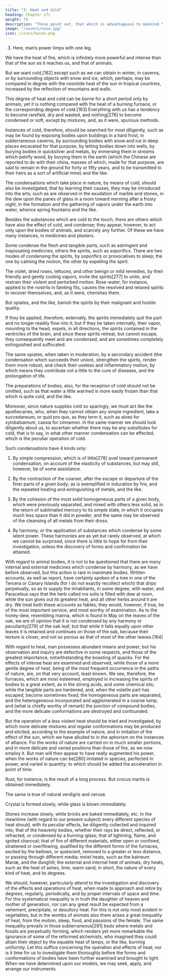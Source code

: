 ```yaml
---
title: "3: Heat and Cold"
heading: Chapter 17c
weight: 74
description: "These point out, that which is advantageous to mankind."
image: "/covers/nova.jpg"
icon: /icons/bacon.png
---
```



3. Here, man’s power limps with one leg.

We have the heat of fire, which is infinitely more powerful and intense than that of the sun as it reaches us, and that of animals. 

But we want cold,[162] except such as we can obtain in winter, in caverns, or by surrounding objects with snow and ice, which, perhaps, may be compared in degree with the noontide heat of the sun in tropical countries, increased by the reflection of mountains and walls. 

This degree of heat and cold can be borne for a short period only by animals, yet it is nothing compared with the heat of a burning furnace, or the corresponding degree of cold.[163] Everything with us has a tendency to become rarefied, dry and wasted, and nothing[276] to become condensed or soft, except by mixtures, and, as it were, spurious methods.

Instances of cold, therefore, should be searched for most diligently, such as may be found by exposing bodies upon buildings in a hard frost, in subterraneous caverns, by surrounding bodies with snow and ice in deep places excavated for that purpose, by letting bodies down into wells, by burying bodies in quicksilver and metals, by immersing them in streams which petrify wood, by burying them in the earth (which the Chinese are reported to do with their china, masses of which, made for that purpose, are said to remain in the ground for forty or fifty years, and to be transmitted to their heirs as a sort of artificial mine) and the like.

The condensations which take place in nature, by means of cold, should also be investigated, that by learning their causes, they may be introduced into the arts; such as are observed in the exudation of marble and stones, in the dew upon the panes of glass in a room toward morning after a frosty night, in the formation and the gathering of vapors under the earth into water, whence spring fountains and the like.

Besides the substances which are cold to the touch, there are others which have also the effect of cold, and condense; they appear, however, to act only upon the bodies of animals, and scarcely any further. Of these we have many instances, in medicines and plasters. 

Some condense the flesh and tangible parts, such as astringent and inspissating medicines, others the spirits, such as soporifics. There are two modes of condensing the spirits, by soporifics or provocatives to sleep; the one by calming the motion, the other by expelling the spirit.

The violet, dried roses, lettuces, and other benign or mild remedies, by their friendly and gently cooling vapors, invite the spirits[277] to unite, and restrain their violent and perturbed motion. Rose-water, for instance, applied to the nostrils in fainting fits, causes the resolved and relaxed spirits to recover themselves, and, as it were, cherishes them. 

But opiates, and the like, banish the spirits by their malignant and hostile quality. 

If they be applied, therefore, externally, the spirits immediately quit the part and no longer readily flow into it; but if they be taken internally, their vapor, mounting to the head, expels, in all directions, the spirits contained in the ventricles of the brain, and since these spirits retreat, but cannot escape, they consequently meet and are condensed, and are sometimes completely extinguished and suffocated.

The same opiates, when taken in moderation, by a secondary accident (the condensation which succeeds their union), strengthen the spirits, render them more robust, and check their useless and inflammatory motion, by which means they contribute not a little to the cure of diseases, and the prolongation of life.

The preparations of bodies, also, for the reception of cold should not be omitted, such as that water a little warmed is more easily frozen than that which is quite cold, and the like.

Moreover, since nature supplies cold so sparingly, we must act like the apothecaries, who, when they cannot obtain any simple ingredient, take a succedaneum, or quid pro quo, as they term it, such as aloes for xylobalsamum, cassia for cinnamon. In the same manner we should look diligently about us, to ascertain whether there may be any substitutes for cold, that is to say, in what other manner condensation can be effected, which is the peculiar operation of cold. 

Such condensations have 4 kinds only:

1. By simple compression, which is of little[278] avail toward permanent condensation, on account of the elasticity of substances, but may still, however, be of some assistance. 

2. By the contraction of the coarser, after the escape or departure of the finer parts of a given body; as is exemplified in induration by fire, and the repeated heating and extinguishing of metals, and the like. 

3. By the cohesion of the most solid homogeneous parts of a given body, which were previously separated, and mixed with others less solid, as in the return of sublimated mercury to its simple state, in which it occupies much less space than it did in powder, and the same may be observed of the cleansing of all metals from their dross. 

4. By harmony, or the application of substances which condense by some latent power. These harmonies are as yet but rarely observed, at which we cannot be surprised, since there is little to hope for from their investigation, unless the discovery of forms and confirmation be attained. 

With regard to animal bodies, it is not to be questioned that there are many internal and external medicines which condense by harmony, as we have before observed, but this action is rare in inanimate bodies. Written accounts, as well as report, have certainly spoken of a tree in one of the Tercera or Canary Islands (for I do not exactly recollect which) that drips perpetually, so as to supply the inhabitants, in some degree, with water; and Paracelsus says that the herb called ros solis is filled with dew at noon, while the sun gives out its greatest heat, and all other herbs around it are dry. We treat both these accounts as fables; they would, however, if true, be of the most important service, and most worthy of examination. As to the honey-dew, resembling manna, which is found in May on the leaves of the oak, we are of opinion that it is not condensed by any harmony or peculiarity[279] of the oak leaf, but that while it falls equally upon other leaves it is retained and continues on those of the oak, because their texture is closer, and not so porous as that of most of the other leaves.[164]

With regard to heat, man possesses abundant means and power; but his observation and inquiry are defective in some respects, and those of the greatest importance, notwithstanding the boasting of quacks. For the effects of intense heat are examined and observed, while those of a more gentle degree of heat, being of the most frequent occurrence in the paths of nature, are, on that very account, least known. We see, therefore, the furnaces, which are most esteemed, employed in increasing the spirits of bodies to a great extent, as in the strong acids, and some chemical oils; while the tangible parts are hardened, and, when the volatile part has escaped, become sometimes fixed; the homogeneous parts are separated, and the heterogeneous incorporated and agglomerated in a coarse lump; and (what is chiefly worthy of remark) the junction of compound bodies, and the more delicate conformations are destroyed and confounded. 

But the operation of a less violent heat should be tried and investigated, by which more delicate mixtures and regular conformations may be produced and elicited, according to the example of nature, and in imitation of the effect of the sun, which we have alluded to in the aphorism on the instances of alliance. For the works of nature are carried on in much smaller portions, and in more delicate and varied positions than those of fire, as we now employ it. But man will then appear to have really augmented his power, when the works of nature can be[280] imitated in species, perfected in power, and varied in quantity; to which should be added the acceleration in point of time. 

Rust, for instance, is the result of a long process. But crocus martis is obtained immediately. 

The same is true of natural verdigris and ceruse. 

Crystal is formed slowly, while glass is blown immediately. 

Stones increase slowly, while bricks are baked immediately, etc. In the meantime (with regard to our present subject) every different species of heat should, with its peculiar effects, be diligently collected and inquired into; that of the heavenly bodies, whether their rays be direct, reflected, or refracted, or condensed by a burning-glass; that of lightning, flame, and ignited charcoal; that of fire of different materials, either open or confined, straitened or overflowing, qualified by the different forms of the furnaces, excited by the bellows, or quiescent, removed to a greater or less distance, or passing through different media; moist heats, such as the balneum Mariæ, and the dunghill; the external and internal heat of animals; dry heats, such as the heat of ashes, lime, warm sand; in short, the nature of every kind of heat, and its degrees.

We should, however, particularly attend to the investigation and discovery of the effects and operations of heat, when made to approach and retire by degrees, regularly, periodically, and by proper intervals of space and time. For this systematical inequality is in truth the daughter of heaven and mother of generation, nor can any great result be expected from a vehement, precipitate, or desultory heat. For this is not only most evident in vegetables, but in the wombs of animals also there arises a great inequality of heat, from the motion, sleep, food, and passions of the female. The same inequality prevails in those subterraneous[281] beds where metals and fossils are perpetually forming, which renders yet more remarkable the ignorance of some of the reformed alchemists, who imagined they could attain their object by the equable heat of lamps, or the like, burning uniformly. Let this suffice concerning the operation and effects of heat; nor is it time for us to investigate them thoroughly before the forms and conformations of bodies have been further examined and brought to light. When we have determined upon our models, we may seek, apply, and arrange our instruments.

